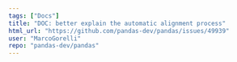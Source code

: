 ```yaml
---
tags: ["Docs"]
title: "DOC: better explain the automatic alignment process"
html_url: "https://github.com/pandas-dev/pandas/issues/49939"
user: "MarcoGorelli"
repo: "pandas-dev/pandas"
---
```


